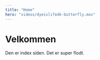 ```yaml
---
title: "Home"
hero: "videos/dyeislifedk-butterfly.mov"
---
```


# Velkommen

Den er index siden. Det er super flodt.
